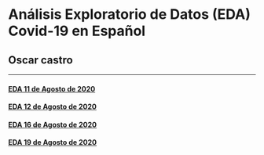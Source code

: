 # Análisis Exploratorio de Datos (EDA) Covid-19 en Español

## **Oscar castro**

***

#### <a href="https://oscarcastrolopez.github.io/EDA_covid19_ESP/notebook_covid19_esp_11-08-2020.html" target="_blank">EDA 11 de Agosto de 2020</a>

#### <a href="https://oscarcastrolopez.github.io/EDA_covid19_ESP/notebook_covid19_esp_12-08-2020.html" target="_blank">EDA 12 de Agosto de 2020</a>

#### <a href="https://oscarcastrolopez.github.io/EDA_covid19_ESP/notebook_covid19_esp_16-08-2020.html" target="_blank">EDA 16 de Agosto de 2020</a>

#### <a href="https://oscarcastrolopez.github.io/EDA_covid19_ESP/notebook_covid19_esp_19-08-2020.html" target="_blank">EDA 19 de Agosto de 2020</a>